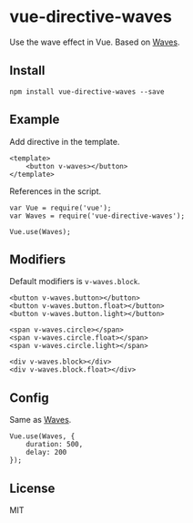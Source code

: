 # vue-directive-waves
Use the wave effect in Vue. Based on [Waves](https://github.com/fians/Waves).

## Install

```
npm install vue-directive-waves --save
```

## Example

Add directive in the template.

```
<template>
    <button v-waves></button>
</template>
```

References in the script.

```
var Vue = require('vue');
var Waves = require('vue-directive-waves');

Vue.use(Waves);
```

## Modifiers

Default modifiers is `v-waves.block`.

```
<button v-waves.button></button>
<button v-waves.button.float></button>
<button v-waves.button.light></button>

<span v-waves.circle></span>
<span v-waves.circle.float></span>
<span v-waves.circle.light></span>

<div v-waves.block></div>
<div v-waves.block.float></div>
```

## Config

Same as [Waves](http://fian.my.id/Waves/#api).

```
Vue.use(Waves, {
    duration: 500,
    delay: 200
});
```


## License

MIT
